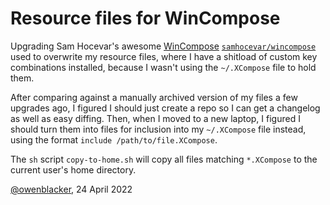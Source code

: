 # Resource files for WinCompose

Upgrading Sam Hocevar's awesome [WinCompose](http://wincompose.info/) [`samhocevar/wincompose`](https://github.com/samhocevar/wincompose) used to overwrite my resource files, where I have a shitload of custom key combinations installed, because I wasn't using the `~/.XCompose` file to hold them.

After comparing against a manually archived version of my files a few upgrades ago, I figured I should just create a repo so I can get a changelog as well as easy diffing. Then, when I moved to a new laptop, I figured I should turn them into files for inclusion into my `~/.XCompose` file instead, using the format `include /path/to/file.XCompose`.

The `sh` script `copy-to-home.sh` will copy all files matching `*.XCompose` to the current user's home directory.

[@owenblacker](https://twitter.com/owenblacker), 24 April 2022
